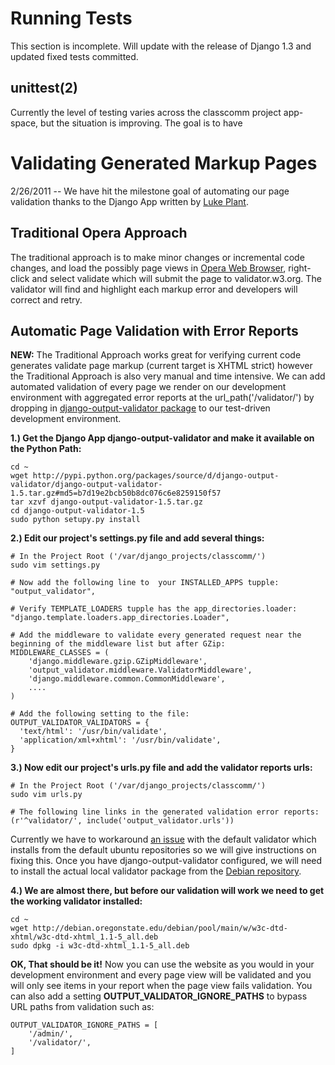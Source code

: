 # Running Tests #
This section is incomplete.  Will update with the release of Django 1.3 and updated fixed tests committed.

## unittest(2) ##
Currently the level of testing varies across the classcomm project app-space, but the situation is improving.  The goal is to have



# Validating Generated Markup Pages #
2/26/2011 -- We have hit the milestone goal of automating our page validation thanks to the Django App written by [Luke Plant](http://lukeplant.me.uk/).

## Traditional Opera Approach ##
The traditional approach is to make minor changes or incremental code changes, and load the possibly page views in [Opera Web Browser](http://www.opera.com/), right-click and select validate which will submit the page to validator.w3.org.  The validator will find and highlight each markup error and developers will correct and retry.

## Automatic Page Validation with Error Reports ##
**NEW:** The Traditional Approach works great for verifying current code generates validate page markup (current target is XHTML strict) however the Traditional Approach is also very manual and time intensive.  We can add automated validation of every page we render on our development environment with aggregated error reports at the url\_path('/validator/') by dropping in [django-output-validator package](http://pypi.python.org/pypi/django-output-validator/#downloads) to our test-driven development environment.

**1.) Get the Django App django-output-validator and make it available on the Python Path:**
```
cd ~
wget http://pypi.python.org/packages/source/d/django-output-validator/django-output-validator-1.5.tar.gz#md5=b7d19e2bcb50b8dc076c6e8259150f57
tar xzvf django-output-validator-1.5.tar.gz
cd django-output-validator-1.5
sudo python setupy.py install
```

**2.) Edit our project's settings.py file and add several things:**
```
# In the Project Root ('/var/django_projects/classcomm/')
sudo vim settings.py

# Now add the following line to  your INSTALLED_APPS tupple:
"output_validator",

# Verify TEMPLATE_LOADERS tupple has the app_directories.loader:
"django.template.loaders.app_directories.Loader",

# Add the middleware to validate every generated request near the beginning of the middleware list but after GZip:
MIDDLEWARE_CLASSES = (
    'django.middleware.gzip.GZipMiddleware',
    'output_validator.middleware.ValidatorMiddleware',
    'django.middleware.common.CommonMiddleware',
    ....
)

# Add the following setting to the file:
OUTPUT_VALIDATOR_VALIDATORS = {
  'text/html': '/usr/bin/validate',
  'application/xml+xhtml': '/usr/bin/validate',
}
```

**3.) Now edit our project's urls.py file and add the validator reports urls:**
```
# In the Project Root ('/var/django_projects/classcomm/')
sudo vim urls.py

# The following line links in the generated validation error reports:
(r'^validator/', include('output_validator.urls'))
```

Currently we have to workaround [an issue](https://bugs.edge.launchpad.net/ubuntu/+source/w3c-dtd-xhtml/+bug/390604) with the default validator which installs from the default ubuntu repositories so we will give instructions on fixing this.  Once you have django-output-validator configured, we will need to install the actual local validator package from the [Debian repository](http://packages.debian.org/squeeze/all/w3c-dtd-xhtml/download).


**4.) We are almost there, but before our validation will work we need to get the working validator installed:**
```
cd ~
wget http://debian.oregonstate.edu/debian/pool/main/w/w3c-dtd-xhtml/w3c-dtd-xhtml_1.1-5_all.deb
sudo dpkg -i w3c-dtd-xhtml_1.1-5_all.deb
```

**OK, That should be it!**   Now you can use the website as you would in your development environment and every page view will be validated and you will only see items in your report when the page view fails validation.  You can also add a setting **OUTPUT\_VALIDATOR\_IGNORE\_PATHS** to bypass URL paths from validation such as:
```
OUTPUT_VALIDATOR_IGNORE_PATHS = [
    '/admin/',
    '/validator/',
]
```